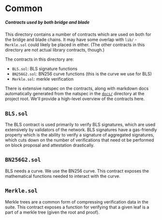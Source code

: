 # Common

##### Contracts used by both bridge and blade

This directory contains a number of contracts which are used on both for the bridge and blade chains. It may have some overlap with `lib/` - `Merkle.sol` could likely be placed in either. (The other contracts in this directory are not actual library contracts, though.)

The contracts in this directory are:

- `BLS.sol`: BLS signature functions
- `BN256G2.sol`: BN256 curve functions (this is the curve we use for BLS)
- `Merkle.sol`: merkle verification

There is extensive natspec on the contracts, along with markdown docs automatically generated from the natspec in the [`docs/`](../../docs/) directory at the project root. We'll provide a high-level overview of the contracts here.

## `BLS.sol`

The BLS contract is used primarily to verify BLS signatures, which are used extensively by validators of the network. BLS signatures have a gas-friendly property which is the ability to verify a signature of aggregated signatures, which cuts down on the number of verifications that need ot be performed on block proposal and attestation drastically.

## `BN256G2.sol`

BLS needs a curve. We use the BN256 curve. This contract exposes the mathematical functions needed to interact with the curve.

## `Merkle.sol`

Merkle trees are a common form of compressing verification data in the suite. This contract exposes a function for verifying that a given leaf is a part of a merkle tree (given the root and proof).
